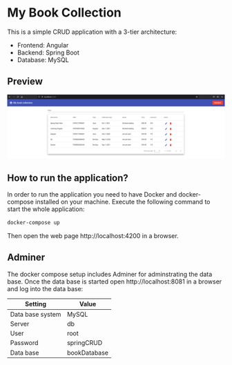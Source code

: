 # My Book Collection

This is a simple CRUD application with a 3-tier architecture:
- Frontend: Angular
- Backend: Spring Boot
- Database: MySQL

## Preview

![preview](./preview.png)

## How to run the application?

In order to run the application you need to have Docker and docker-compose installed on your machine. Execute the following command to start the whole application:

```sh
docker-compose up
```

Then open the web page http://localhost:4200 in a browser.

## Adminer

The docker compose setup includes Adminer for adminstrating the data base. Once the data base is started open http://localhost:8081 in a browser and log into the data base:

| Setting          | Value        |
|------------------|--------------|
| Data base system | MySQL        |
| Server           | db           |
| User             | root         |
| Password         | springCRUD   |
| Data base        | bookDatabase |
